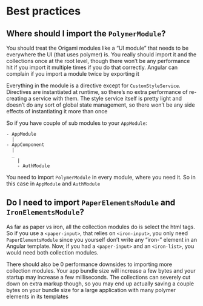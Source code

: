 # Best practices

## Where should I import the `PolymerModule`?

You should treat the Origami modules like a “UI module” that needs to be everywhere the UI (that uses polymer) is. You really should import it and the collections once at the root level, though there won’t be any performance hit if you import it multiple times if you do that correctly. Angular can complain if you import a module twice by exporting it

Everything in the module is a directive except for `CustomStyleService`. Directives are instantiated at runtime, so there’s no extra performance of re-creating a service with them. The style service itself is pretty light and doesn’t do any sort of global state management, so there won’t be any side effects of instantiating it more than once

So if you have couple of sub modules to your `AppModule`:

```
- AppModule
  |
- AppComponent
  |
  _
    |
    - AuthModule
```
You need to import `PolymerModule` in every module, where you need it. So in this case in `AppModule` and `AuthModule`

## Do I need to import `PaperElementsModule` and `IronElementsModule`?

As far as paper vs iron, all the collection modules do is select the html tags. So if you use a `<paper-input>`, that relies on `<iron-input>`, you only need `PaperElementsModule` since you yourself don’t write any “iron-” element in an Angular template. Now, if you had a `<paper-input>` and an `<iron-list>`, you would need both collection modules.

There should also be 0 performance downsides to importing more collection modules. Your app bundle size will increase a few bytes and your startup may increase a few milliseconds. The collections can severely cut down on extra markup though, so you may end up actually saving a couple bytes on your bundle size for a large application with many polymer elements in its templates
